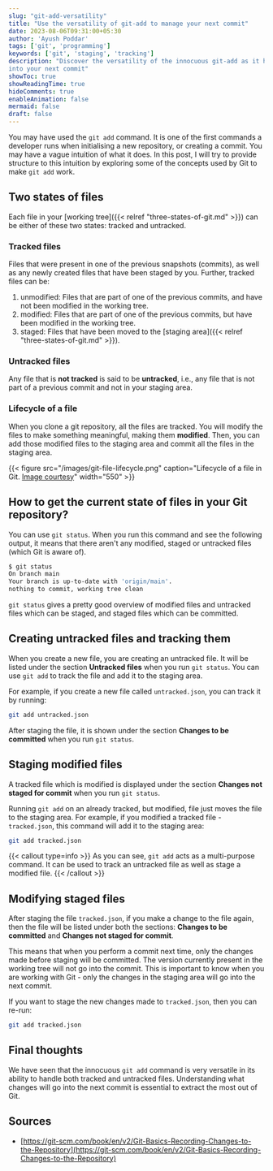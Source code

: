 ```yaml
---
slug: "git-add-versatility"
title: "Use the versatility of git-add to manage your next commit"
date: 2023-08-06T09:31:00+05:30
author: 'Ayush Poddar'
tags: ['git', 'programming']
keywords: ['git', 'staging', 'tracking']
description: "Discover the versatility of the innocuous git-add as it helps you manage what goes
into your next commit"
showToc: true
showReadingTime: true
hideComments: true
enableAnimation: false
mermaid: false
draft: false
---
```


You may have used the `git add` command. It is one of the first commands a developer runs when
initialising a new repository, or creating a commit. You may have a vague intuition of what it does. In
this post, I will try to provide structure to this intuition by exploring some of the concepts used
by Git to make `git add` work.

## Two states of files
Each file in your [working tree]({{< relref "three-states-of-git.md" >}}) can be either of these two
states: tracked and untracked.

### Tracked files
Files that were present in one of the previous snapshots (commits), as well as any newly
created files that have been staged by you. Further, tracked files can be:
1. unmodified: Files that are part of one of the previous commits, and have not been modified in the
   working tree.
2. modified: Files that are part of one of the previous commits, but have been modified in the
   working tree.
3. staged: Files that have been moved to the [staging area]({{< relref "three-states-of-git.md" >}}).

### Untracked files
Any file that is **not tracked** is said to be **untracked**, i.e., any file that is not part of a
previous commit and not in your staging area.

### Lifecycle of a file
When you clone a git repository, all the files are tracked. You will modify the files to make
something meaningful, making them **modified**. Then, you can add those modified files to the staging
area and commit all the files in the staging area.

{{< figure src="/images/git-file-lifecycle.png" caption="Lifecycle of a file in Git. [Image courtesy](https://git-scm.com)" width="550" >}}

## How to get the current state of files in your Git repository?
You can use `git status`. When you run this command and see the following output, it means that
there aren't any modified, staged or untracked files (which Git is aware of).

```bash
$ git status
On branch main
Your branch is up-to-date with 'origin/main'.
nothing to commit, working tree clean
```

`git status` gives a pretty good overview of modified files and untracked files which can be staged,
and staged files which can be committed.

## Creating untracked files and tracking them
When you create a new file, you are creating an untracked file. It will be listed under the section
**Untracked files** when you run `git status`. You can use `git add` to track the file and add it to
the staging area.

For example, if you create a new file called `untracked.json`, you can track it by running:

```bash
git add untracked.json
```

After staging the file, it is shown under the section **Changes to be committed** when you run
`git status`.

## Staging modified files
A tracked file which is modified is displayed under the section **Changes not staged for commit**
when you run `git status`.

Running `git add` on an already tracked, but modified, file just moves the file to the
staging area. For example, if you modified a tracked file - `tracked.json`, this command will add it
to the staging area:

```bash
git add tracked.json
```

{{< callout type=info >}}
As you can see, `git add` acts as a multi-purpose command. It can be used to track an untracked file
as well as stage a modified file.
{{< /callout >}}

## Modifying staged files
After staging the file `tracked.json`, if you make a change to the file again, then the file will be
listed under both the sections: **Changes to be committed** and **Changes not staged for commit**.

This means that when you perform a commit next time, only the changes made before staging will be
committed. The version currently present in the working tree will not go into the commit. This is
important to know when you are working with Git - only the changes in the staging area will go into
the next commit.

If you want to stage the new changes made to `tracked.json`, then you can re-run:

```bash
git add tracked.json
```

## Final thoughts
We have seen that the innocuous `git add` command is very versatile in its ability to handle both tracked
and untracked files. Understanding what changes will go into the next commit is essential to extract
the most out of Git.

## Sources
- [https://git-scm.com/book/en/v2/Git-Basics-Recording-Changes-to-the-Repository](https://git-scm.com/book/en/v2/Git-Basics-Recording-Changes-to-the-Repository)

